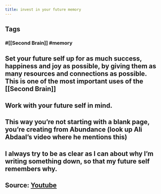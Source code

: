 ```yaml
---
title: invest in your future memory
---
```


## Tags
### #[[Second Brain]] #memory
## Set your future self up for as much success, happiness and joy as possible, by giving them as many resources and connections as possible. This is one of the most important uses of the [[Second Brain]]
## Work with your future self in mind.
## This way you’re not starting with a blank page, you’re creating from Abundance (look up Ali Abdaal’s video where he mentions this)
## I always try to be as clear as I can about why I’m writing something down, so that my future self remembers why.
## Source: [Youtube](https://youtu.be/96pSnIo4nDg)
